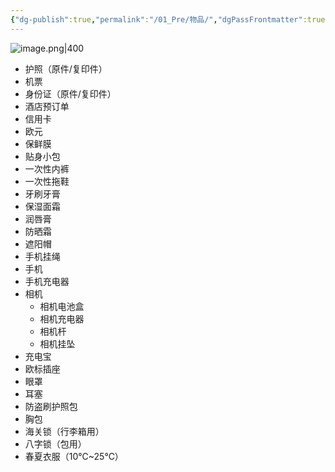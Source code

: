 ```yaml
---
{"dg-publish":true,"permalink":"/01_Pre/物品/","dgPassFrontmatter":true}
---
```


![image.png|400](https://obsidan-1314364309.cos.ap-beijing.myqcloud.com/obsidan/20250303020637300.png)


+ 护照（原件/复印件）
+ 机票
+ 身份证（原件/复印件）
+ 酒店预订单
+ 信用卡
+ 欧元
+ 保鲜膜
+ 贴身小包
+ 一次性内裤
+ 一次性拖鞋
+ 牙刷牙膏
+ 保湿面霜
+ 润唇膏
+ 防晒霜
+ 遮阳帽
+ 手机挂绳
+ 手机
+ 手机充电器
+ 相机
	+ 相机电池盒
	+ 相机充电器
	+ 相机杆
	+ 相机挂坠
+ 充电宝
+ 欧标插座
+ 眼罩
+ 耳塞
+ 防盗刷护照包
+ 胸包
+ 海关锁（行李箱用）
+ 八字锁（包用）
+ 春夏衣服（10℃~25℃）
